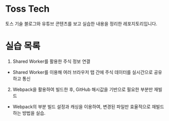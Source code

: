 # Toss Tech
토스 기술 블로그와 유튜브 콘텐츠를 보고 실습한 내용을 정리한 레포지토리입니다.

# 실습 목록

1.	Shared Worker를 활용한 주식 정보 연결
- Shared Worker를 이용해 여러 브라우저 탭 간에 주식 데이터를 실시간으로 공유하고 통신

2.	Webpack을 활용하여 빌드한 후, GitHub 해시값을 기반으로 필요한 부분만 재빌드
- Webpack의 부분 빌드 설정과 캐싱을 이용하여, 변경된 파일만 효율적으로 재빌드하는 방법을 실습.
